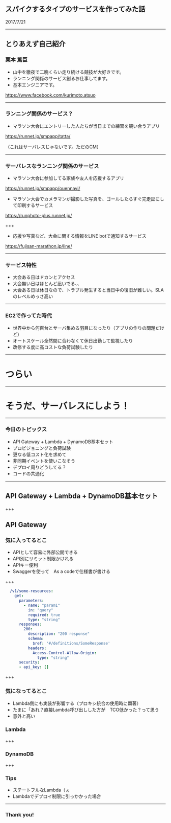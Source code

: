 
## スパイクするタイプのサービスを作ってみた話

2017/7/21

---

## とりあえず自己紹介

### 栗本 篤臣

* 山中を徹夜で二晩くらい走り続ける競技が大好きです。
* ランニング関係のサービス創るお仕事してます。
* 基本エンジニアです。

https://www.facebook.com/kurimoto.atsuo

---

### ランニング関係のサービス？

* マラソン大会にエントリーした人たちが当日までの練習を競い合うアプリ

https://runnet.jp/smpapp/tatta/

（これはサーバレスじゃないです。ただのCM）

---

### サーバレスなランニング関係のサービス

* マラソン大会に参加してる家族や友人を応援するアプリ

https://runnet.jp/smpapp/ouennavi/

* マラソン大会でカメラマンが撮影した写真を、ゴールしたらすぐ完走証にして印刷するサービス

https://runphoto-plus.runnet.jp/

+++

* 応援や写真など、大会に関する情報をLINE botで通知するサービス

https://fujisan-marathon.jp/line/

---

### サービス特性

* 大会ある日はドカンとアクセス
* 大会無い日はほとんど凪いでる、、
* 大会ある日は休日なので、トラブル発生すると当日中の復旧が難しい。SLAのレベルめっさ高い

---

### EC2で作ってた時代

* 世界中から何百台とサーバ集める羽目になったり（アプリの作りの問題だけど）
* オートスケール全然間に合わなくて休日出勤して監視したり
* 改修する度に高コストな負荷試験したり

---

# つらい

---

# そうだ、サーバレスにしよう！

---

### 今日のトピックス

* API Gateway + Lambda + DynamoDB基本セット
* プロビジョニングと負荷試験
* 更なる低コスト化を求めて
* 非同期イベントを使いこなそう
* デプロイ周りどうしてる？
* コードの共通化

---

## API Gateway + Lambda + DynamoDB基本セット

+++

## API Gateway

### 気に入ってるとこ

* APIとして容易に外部公開できる
* API別にリミット制限かけれる
* APIキー便利
* Swaggerを使って　As a codeで仕様書が書ける

+++

```yaml:sample.yaml
  /v1/some-resources:
    get:
      parameters:
        - name: "param1"
          in: "query"
          required: true
          type: "string"
      responses:
        200:
          description: "200 response"
          schema:
            $ref: '#/definitions/SomeResponse'
          headers:
            Access-Control-Allow-Origin:
              type: "string"
      security:
      - api_key: []
```

+++

### 気になってるとこ

* Lambda側にも実装が影響する（プロキシ統合の使用時に顕著）
* たまに「あれ？直接Lambda呼び出しした方が　TCO低かった？って思う
* 意外と高い

### Lambda

+++

### DynamoDB

+++

### Tips
* ステートフルなLambda（ぇ
* Lambdaでデプロイ制限に引っかかった場合

---

### Thank you!
